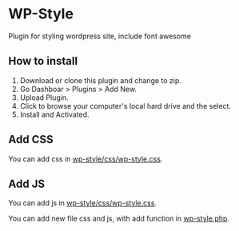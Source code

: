 # WP-Style
Plugin for styling wordpress site, include font awesome

## How to install
1. Download or clone this plugin and change to zip.
2. Go Dashboar > Plugins > Add New.
3. Upload Plugin.
4. Click to browse your computer's local hard drive and the select.
5. Install and Activated.

## Add CSS
You can add css in [wp-style/css/wp-style.css](https://github.com/riza-ansori/WP-Style/blob/master/css/wp-style.css).


## Add JS
You can add js in [wp-style/css/wp-style.css](https://github.com/riza-ansori/WP-Style/blob/master/js/wp-js.js).


You can add new file css and js, with add function in [wp-style.php](https://github.com/riza-ansori/WP-Style/blob/master/wp-style.php).
